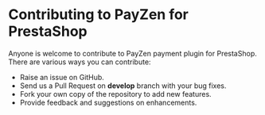 # Contributing to PayZen for PrestaShop

Anyone is welcome to contribute to PayZen payment plugin for PrestaShop. There are various ways you can contribute:

- Raise an issue on GitHub.
- Send us a Pull Request on **develop** branch with your bug fixes.
- Fork your own copy of the repository to add new features.
- Provide feedback and suggestions on enhancements.